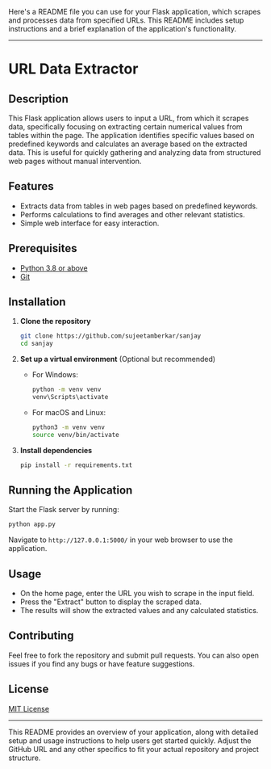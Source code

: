 Here's a README file you can use for your Flask application, which scrapes and processes data from specified URLs. This README includes setup instructions and a brief explanation of the application's functionality.

---

# URL Data Extractor

## Description
This Flask application allows users to input a URL, from which it scrapes data, specifically focusing on extracting certain numerical values from tables within the page. The application identifies specific values based on predefined keywords and calculates an average based on the extracted data. This is useful for quickly gathering and analyzing data from structured web pages without manual intervention.

## Features
- Extracts data from tables in web pages based on predefined keywords.
- Performs calculations to find averages and other relevant statistics.
- Simple web interface for easy interaction.

## Prerequisites
- [Python 3.8 or above](https://www.python.org/downloads/)
- [Git](https://git-scm.com/)

## Installation

1. **Clone the repository**
    ```bash
    git clone https://github.com/sujeetamberkar/sanjay
    cd sanjay
    ```

2. **Set up a virtual environment** (Optional but recommended)
    - For Windows:
        ```bash
        python -m venv venv
        venv\Scripts\activate
        ```
    - For macOS and Linux:
        ```bash
        python3 -m venv venv
        source venv/bin/activate
        ```

3. **Install dependencies**
    ```bash
    pip install -r requirements.txt
    ```

## Running the Application

Start the Flask server by running:
```bash
python app.py
```
Navigate to `http://127.0.0.1:5000/` in your web browser to use the application.

## Usage

- On the home page, enter the URL you wish to scrape in the input field.
- Press the "Extract" button to display the scraped data.
- The results will show the extracted values and any calculated statistics.

## Contributing
Feel free to fork the repository and submit pull requests. You can also open issues if you find any bugs or have feature suggestions.

## License
[MIT License](LICENSE)

---

This README provides an overview of your application, along with detailed setup and usage instructions to help users get started quickly. Adjust the GitHub URL and any other specifics to fit your actual repository and project structure.